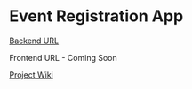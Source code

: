 # Event Registration App
 
[Backend URL](https://eventregistration-backend-st.herokuapp.com/)

Frontend URL - Coming Soon

[Project Wiki](https://github.com/seantan22/event-registration-app/wiki)
